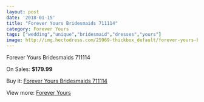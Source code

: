 ```yaml
---
layout: post
date: '2018-01-15'
title: "Forever Yours Bridesmaids 711114"
category: Forever Yours
tags: ["wedding","unique","bridesmaid","dresses","yours"]
image: http://img.hectodress.com/25969-thickbox_default/forever-yours-bridesmaids-711114.jpg
---
```

Forever Yours Bridesmaids 711114

On Sales: **$179.99**
<a href="https://www.hectodress.com/forever-yours/12120-forever-yours-bridesmaids-711114.html"><amp-img layout="responsive" width="600" height="600" src="//img.hectodress.com/25969-thickbox_default/forever-yours-bridesmaids-711114.jpg" alt="Forever Yours Bridesmaids 711114 0" /></a>

Buy it: [Forever Yours Bridesmaids 711114](https://www.hectodress.com/forever-yours/12120-forever-yours-bridesmaids-711114.html "Forever Yours Bridesmaids 711114")

View more: [Forever Yours](https://www.hectodress.com/189-forever-yours "Forever Yours")